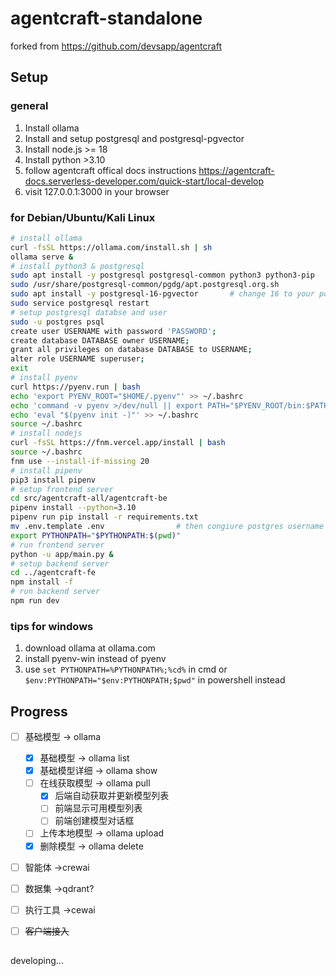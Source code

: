 # agentcraft-standalone
forked from https://github.com/devsapp/agentcraft
## Setup
### general
1. Install ollama
2. Install and setup postgresql and postgresql-pgvector
3. Install node.js >= 18
5. Install python >3.10
6. follow agentcraft offical docs instructions https://agentcraft-docs.serverless-developer.com/quick-start/local-develop
7. visit 127.0.0.1:3000 in your browser
### for Debian/Ubuntu/Kali Linux
```bash
# install ollama
curl -fsSL https://ollama.com/install.sh | sh
ollama serve &
# install python3 & postgresql
sudo apt install -y postgresql postgresql-common python3 python3-pip
sudo /usr/share/postgresql-common/pgdg/apt.postgresql.org.sh
sudo apt install -y postgresql-16-pgvector       # change 16 to your postgresql version installed
sudo service postgresql restart
# setup postgresql databse and user
sudo -u postgres psql
create user USERNAME with password 'PASSWORD';
create database DATABASE owner USERNAME;
grant all privileges on database DATABASE to USERNAME;
alter role USERNAME superuser;
exit
# install pyenv
curl https://pyenv.run | bash
echo 'export PYENV_ROOT="$HOME/.pyenv"' >> ~/.bashrc
echo 'command -v pyenv >/dev/null || export PATH="$PYENV_ROOT/bin:$PATH"' >> ~/.bashrc
echo 'eval "$(pyenv init -)"' >> ~/.bashrc
source ~/.bashrc
# install nodejs
curl -fsSL https://fnm.vercel.app/install | bash
source ~/.bashrc
fnm use --install-if-missing 20
# install pipenv
pip3 install pipenv
# setup frontend server
cd src/agentcraft-all/agentcraft-be
pipenv install --python=3.10
pipenv run pip install -r requirements.txt
mv .env.template .env                # then congiure postgres username password in .env 
export PYTHONPATH="$PYTHONPATH:$(pwd)"
# run frontend server
python -u app/main.py &
# setup backend server
cd ../agentcraft-fe
npm install -f
# run backend server
npm run dev
```
### tips for windows 
1. download ollama at ollama.com
2. install pyenv-win instead of pyenv
3. use `set PYTHONPATH=%PYTHONPATH%;%cd%` in cmd or `$env:PYTHONPATH="$env:PYTHONPATH;$pwd"` in powershell instead
## Progress
- [ ] 基础模型 -> ollama
  - [x] 基础模型 -> ollama list
  - [x] 基础模型详细 -> ollama show
  - [ ] 在线获取模型 -> ollama pull
    - [x] 后端自动获取并更新模型列表
    - [ ] 前端显示可用模型列表
    - [ ] 前端创建模型对话框
  - [ ] 上传本地模型 -> ollama upload 
  - [x] 删除模型 -> ollama delete
- [ ] 智能体 ->crewai
- [ ] 数据集 ->qdrant?
- [ ] 执行工具 ->cewai
- [ ] ~~客户端接入~~


## 
developing...

